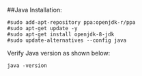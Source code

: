 ##Java Installation:

```
#sudo add-apt-repository ppa:openjdk-r/ppa 
#sudo apt-get update -y
#sudo apt-get install openjdk-8-jdk
#sudo update-alternatives --config java
```
Verify Java version as shown below:

```
java -version
```
